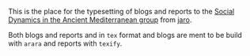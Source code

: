 

This is the place for the typesetting of blogs and reports to the [Social Dynamics in the Ancient Mediterranean group](https://github.com/sdam-au) from [jaro](https://github.com/mplex/cedhar).


Both blogs and reports and in `tex` format and blogs are ment to be build with `arara` and reports with `texify`.

